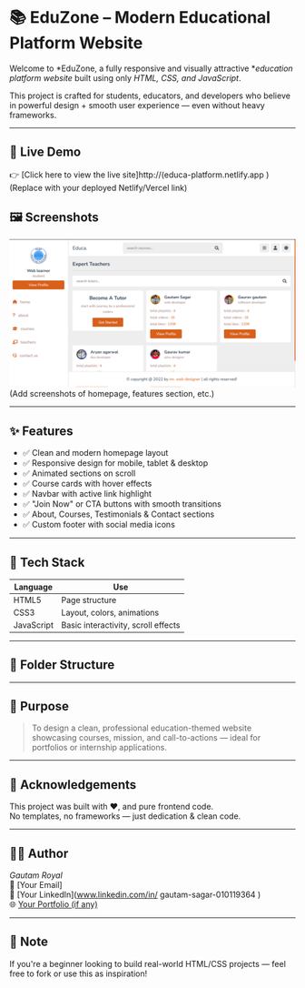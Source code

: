 # 📚 EduZone – Modern Educational Platform Website

Welcome to *EduZone, a fully responsive and visually attractive **education platform website* built using only *HTML, CSS, and JavaScript*.

This project is crafted for students, educators, and developers who believe in powerful design + smooth user experience — even without heavy frameworks.

---

## 🚀 Live Demo

👉 [Click here to view the live site]http://(educa-platform.netlify.app )
(Replace with your deployed Netlify/Vercel link)

## 🖼 Screenshots

![Home Page](demo.png)  
(Add screenshots of homepage, features section, etc.)

---

## ✨ Features

- ✅ Clean and modern homepage layout  
- ✅ Responsive design for mobile, tablet & desktop  
- ✅ Animated sections on scroll  
- ✅ Course cards with hover effects  
- ✅ Navbar with active link highlight  
- ✅ "Join Now" or CTA buttons with smooth transitions  
- ✅ About, Courses, Testimonials & Contact sections  
- ✅ Custom footer with social media icons

---

## 🧰 Tech Stack

| Language | Use |
|----------|-----|
| HTML5 | Page structure |
| CSS3 | Layout, colors, animations |
| JavaScript | Basic interactivity, scroll effects |

---

## 📂 Folder Structure
---

## 🎯 Purpose

> To design a clean, professional education-themed website showcasing courses, mission, and call-to-actions — ideal for portfolios or internship applications.

---

## 🙌 Acknowledgements

This project was built with ❤, and pure frontend code.  
No templates, no frameworks — just dedication & clean code.

---

## 🧑‍💻 Author

*Gautam Royal*  
📧 [Your Email]  
🔗 [Your LinkedIn](www.linkedin.com/in/
gautam-sagar-010119364
)  
🌐 [Your Portfolio (if any)](https://yourportfolio.com)

---

## 📌 Note

If you're a beginner looking to build real-world HTML/CSS projects — feel free to fork or use this as inspiration!